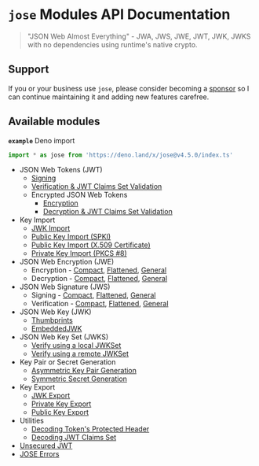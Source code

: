 # `jose` Modules API Documentation

> "JSON Web Almost Everything" - JWA, JWS, JWE, JWT, JWK, JWKS with no dependencies using runtime's native crypto.

## Support

If you or your business use `jose`, please consider becoming a [sponsor][support-sponsor] so I can continue maintaining it and adding new features carefree.

## Available modules

**`example`** Deno import
```js
import * as jose from 'https://deno.land/x/jose@v4.5.0/index.ts'
```

- JSON Web Tokens (JWT)
  - [Signing](https://github.com/panva/jose/blob/v4.5.0/docs/classes/jwt_sign.SignJWT.md#readme)
  - [Verification & JWT Claims Set Validation](https://github.com/panva/jose/blob/v4.5.0/docs/functions/jwt_verify.jwtVerify.md#readme)
  - Encrypted JSON Web Tokens
    - [Encryption](https://github.com/panva/jose/blob/v4.5.0/docs/classes/jwt_encrypt.EncryptJWT.md#readme)
    - [Decryption & JWT Claims Set Validation](https://github.com/panva/jose/blob/v4.5.0/docs/functions/jwt_decrypt.jwtDecrypt.md#readme)
- Key Import
  - [JWK Import](https://github.com/panva/jose/blob/v4.5.0/docs/functions/key_import.importJWK.md#readme)
  - [Public Key Import (SPKI)](https://github.com/panva/jose/blob/v4.5.0/docs/functions/key_import.importSPKI.md#readme)
  - [Public Key Import (X.509 Certificate)](https://github.com/panva/jose/blob/v4.5.0/docs/functions/key_import.importX509.md#readme)
  - [Private Key Import (PKCS #8)](https://github.com/panva/jose/blob/v4.5.0/docs/functions/key_import.importPKCS8.md#readme)
- JSON Web Encryption (JWE)
  - Encryption - [Compact](https://github.com/panva/jose/blob/v4.5.0/docs/classes/jwe_compact_encrypt.CompactEncrypt.md#readme), [Flattened](https://github.com/panva/jose/blob/v4.5.0/docs/classes/jwe_flattened_encrypt.FlattenedEncrypt.md#readme), [General](https://github.com/panva/jose/blob/v4.5.0/docs/classes/jwe_general_encrypt.GeneralEncrypt.md#readme)
  - Decryption - [Compact](https://github.com/panva/jose/blob/v4.5.0/docs/functions/jwe_compact_decrypt.compactDecrypt.md#readme), [Flattened](https://github.com/panva/jose/blob/v4.5.0/docs/functions/jwe_flattened_decrypt.flattenedDecrypt.md#readme), [General](https://github.com/panva/jose/blob/v4.5.0/docs/functions/jwe_general_decrypt.generalDecrypt.md#readme)
- JSON Web Signature (JWS)
  - Signing - [Compact](https://github.com/panva/jose/blob/v4.5.0/docs/classes/jws_compact_sign.CompactSign.md#readme), [Flattened](https://github.com/panva/jose/blob/v4.5.0/docs/classes/jws_flattened_sign.FlattenedSign.md#readme), [General](https://github.com/panva/jose/blob/v4.5.0/docs/classes/jws_general_sign.GeneralSign.md#readme)
  - Verification - [Compact](https://github.com/panva/jose/blob/v4.5.0/docs/functions/jws_compact_verify.compactVerify.md#readme), [Flattened](https://github.com/panva/jose/blob/v4.5.0/docs/functions/jws_flattened_verify.flattenedVerify.md#readme), [General](https://github.com/panva/jose/blob/v4.5.0/docs/functions/jws_general_verify.generalVerify.md#readme)
- JSON Web Key (JWK)
  - [Thumbprints](https://github.com/panva/jose/blob/v4.5.0/docs/functions/jwk_thumbprint.calculateJwkThumbprint.md#readme)
  - [EmbeddedJWK](https://github.com/panva/jose/blob/v4.5.0/docs/functions/jwk_embedded.EmbeddedJWK.md#readme)
- JSON Web Key Set (JWKS)
  - [Verify using a local JWKSet](https://github.com/panva/jose/blob/v4.5.0/docs/functions/jwks_local.createLocalJWKSet.md#readme)
  - [Verify using a remote JWKSet](https://github.com/panva/jose/blob/v4.5.0/docs/functions/jwks_remote.createRemoteJWKSet.md#readme)
- Key Pair or Secret Generation
  - [Asymmetric Key Pair Generation](https://github.com/panva/jose/blob/v4.5.0/docs/functions/key_generate_key_pair.generateKeyPair.md#readme)
  - [Symmetric Secret Generation](https://github.com/panva/jose/blob/v4.5.0/docs/functions/key_generate_secret.generateSecret.md#readme)
- Key Export
  - [JWK Export](https://github.com/panva/jose/blob/v4.5.0/docs/functions/key_export.exportJWK.md#readme)
  - [Private Key Export](https://github.com/panva/jose/blob/v4.5.0/docs/functions/key_export.exportPKCS8.md#readme)
  - [Public Key Export](https://github.com/panva/jose/blob/v4.5.0/docs/functions/key_export.exportSPKI.md#readme)
- Utilities
  - [Decoding Token's Protected Header](https://github.com/panva/jose/blob/v4.5.0/docs/functions/util_decode_protected_header.decodeProtectedHeader.md#readme)
  - [Decoding JWT Claims Set](https://github.com/panva/jose/blob/v4.5.0/docs/functions/util_decode_jwt.decodeJwt.md#readme)
- [Unsecured JWT](https://github.com/panva/jose/blob/v4.5.0/docs/classes/jwt_unsecured.UnsecuredJWT.md#readme)
- [JOSE Errors](https://github.com/panva/jose/blob/v4.5.0/docs/modules/util_errors.md#readme)

[support-sponsor]: https://github.com/sponsors/panva
